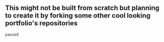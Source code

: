 ## This might not be built from scratch but planning to create it by forking some other cool looking portfolio's repositories
``` paused ```
